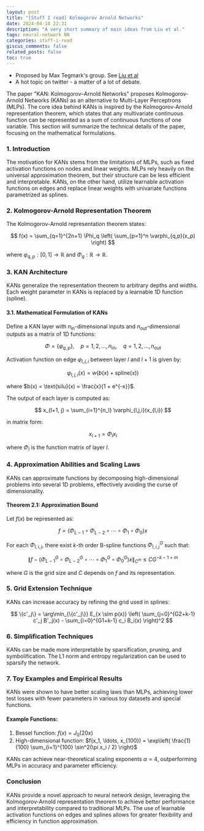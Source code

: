 ```yaml
---
layout: post
title: "[Stuff I read] Kolmogorov Arnold Networks"
date: 2024-04-18 22:31
description: "A very short summary of main ideas from Liu et al."
tags: neural-network NN
categories: stuff-i-read
giscus_comments: false
related_posts: false
toc: true
---
```


- Proposed by Max Tegmark's group. See [Liu et al](https://arxiv.org/abs/2404.19756)
- A hot topic on twitter - a matter of a lot of debate.

The paper "KAN: Kolmogorov–Arnold Networks" proposes Kolmogorov-Arnold Networks (KANs) as an alternative to Multi-Layer Perceptrons (MLPs). The core idea behind KANs is inspired by the Kolmogorov-Arnold representation theorem, which states that any multivariate continuous function can be represented as a sum of continuous functions of one variable. This section will summarize the technical details of the paper, focusing on the mathematical formulations.

### 1. Introduction

The motivation for KANs stems from the limitations of MLPs, such as fixed activation functions on nodes and linear weights. MLPs rely heavily on the universal approximation theorem, but their structure can be less efficient and interpretable. KANs, on the other hand, utilize learnable activation functions on edges and replace linear weights with univariate functions parametrized as splines.

### 2. Kolmogorov-Arnold Representation Theorem

The Kolmogorov-Arnold representation theorem states:

$$
f(x) = \sum_{q=1}^{2n+1} \Phi_q \left( \sum_{p=1}^n \varphi_{q,p}(x_p) \right)
$$

where $\varphi_{q,p} : [0, 1] \to \mathbb{R}$ and $\Phi_q : \mathbb{R} \to \mathbb{R}$.

### 3. KAN Architecture

KANs generalize the representation theorem to arbitrary depths and widths. Each weight parameter in KANs is replaced by a learnable 1D function (spline).

#### 3.1. Mathematical Formulation of KANs

Define a KAN layer with $n_{\text{in}}$-dimensional inputs and $n_{\text{out}}$-dimensional outputs as a matrix of 1D functions:

$$
\Phi = \{ \varphi_{q,p} \}, \quad p = 1, 2, \ldots, n_{\text{in}}, \quad q = 1, 2, \ldots, n_{\text{out}}
$$

Activation function on edge $\varphi_{l,j,i}$ between layer $l$ and $l+1$ is given by:

$$
\varphi_{l,j,i}(x) = w (b(x) + \text{spline}(x))
$$

where $b(x) = \text{silu}(x) = \frac{x}{1 + e^{-x}}$.

The output of each layer is computed as:

$$
x_{l+1, j} = \sum_{i=1}^{n_l} \varphi_{l,j,i}(x_{l,i})
$$

in matrix form:

$$
x_{l+1} = \Phi_l x_l
$$

where $\Phi_l$ is the function matrix of layer $l$.

### 4. Approximation Abilities and Scaling Laws

KANs can approximate functions by decomposing high-dimensional problems into several 1D problems, effectively avoiding the curse of dimensionality.

#### Theorem 2.1: Approximation Bound

Let $f(x)$ be represented as:

$$
f = (\Phi_{L-1} \circ \Phi_{L-2} \circ \cdots \circ \Phi_1 \circ \Phi_0)x
$$

For each $\Phi_{l,i,j}$, there exist $k$-th order B-spline functions $\Phi_{l,i,j}^G$ such that:

$$
\| f - (\Phi_{L-1}^G \circ \Phi_{L-2}^G \circ \cdots \circ \Phi_1^G \circ \Phi_0^G)x \|_{C^m} \leq C G^{-k-1+m}
$$

where $G$ is the grid size and $C$ depends on $f$ and its representation.

### 5. Grid Extension Technique

KANs can increase accuracy by refining the grid used in splines:

$$
\{c'_j\} = \arg\min_{\{c'_j\}} E_{x \sim p(x)} \left( \sum_{j=0}^{G2+k-1} c'_j B'_j(x) - \sum_{i=0}^{G1+k-1} c_i B_i(x) \right)^2
$$

### 6. Simplification Techniques

KANs can be made more interpretable by sparsification, pruning, and symbolification. The L1 norm and entropy regularization can be used to sparsify the network.

### 7. Toy Examples and Empirical Results

KANs were shown to have better scaling laws than MLPs, achieving lower test losses with fewer parameters in various toy datasets and special functions.

#### Example Functions:

1. Bessel function: $f(x) = J_0(20x)$
2. High-dimensional function: $f(x_1, \ldots, x_{100}) = \exp\left( \frac{1}{100} \sum_{i=1}^{100} \sin^2(\pi x_i / 2) \right)$

KANs can achieve near-theoretical scaling exponents $\alpha = 4$, outperforming MLPs in accuracy and parameter efficiency.

### Conclusion

KANs provide a novel approach to neural network design, leveraging the Kolmogorov-Arnold representation theorem to achieve better performance and interpretability compared to traditional MLPs. The use of learnable activation functions on edges and splines allows for greater flexibility and efficiency in function approximation.
